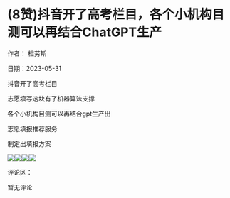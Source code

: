 
# (8赞)抖音开了高考栏目，各个小机构目测可以再结合ChatGPT生产

作者：  橙劳斯

日期：2023-05-31

抖音开了高考栏目

志愿填写这块有了机器算法支撑

各个小机构目测可以再结合gpt生产出

志愿填报推荐服务

制定出填报方案

![](img/gaokao-xiangguan_1054.png)![](img/gaokao-xiangguan_1059.png)![](img/gaokao-xiangguan_1064.png)![](img/gaokao-xiangguan_1069.png)

评论区：

暂无评论
